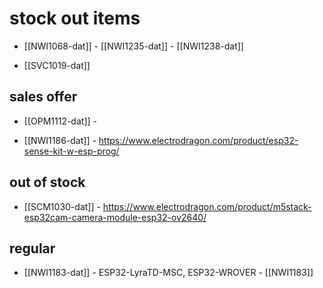 
# stock out items 


- [[NWI1068-dat]] - [[NWI1235-dat]] - [[NWI1238-dat]]

- [[SVC1019-dat]]


## sales offer 

- [[OPM1112-dat]] - 

- [[NWI1186-dat]] - https://www.electrodragon.com/product/esp32-sense-kit-w-esp-prog/





## out of stock 

- [[SCM1030-dat]] - https://www.electrodragon.com/product/m5stack-esp32cam-camera-module-esp32-ov2640/
 

## regular 

- [[NWI1183-dat]] - ESP32-LyraTD-MSC, ESP32-WROVER - [[NWI1183]]